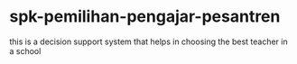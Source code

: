 # spk-pemilihan-pengajar-pesantren
this is a decision support system that helps in choosing the best teacher in a school

